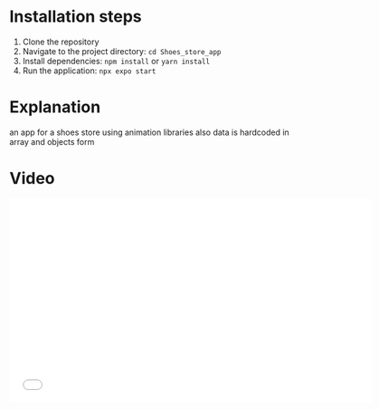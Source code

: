 # Installation steps
1. Clone the repository
2. Navigate to the project directory: `cd Shoes_store_app`
3. Install dependencies: `npm install` or `yarn install`
4. Run the application: `npx expo start`
# Explanation 
an app for a shoes store using animation libraries 
also data is hardcoded in array and objects form
# Video
<iframe width="640" height="360" src="assets/WhatsApp%20Video%202024-02-04%20at%2001.34.56_6e57f07c.mp4" frameborder="0" allowfullscreen></iframe>


